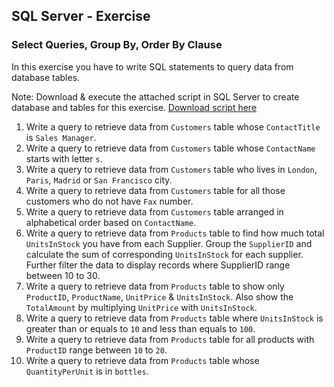 ## SQL Server -  Exercise 

### Select Queries, Group By, Order By Clause

In this exercise you have to write SQL statements to query data from database tables.

Note: Download & execute the attached script in SQL Server to create database and tables for this exercise.
[Download script here](./script.sql)

1. Write a query to retrieve data from `Customers` table whose `ContactTitle` is `Sales Manager`.
2. Write a query to retrieve data from `Customers` table whose `ContactName` starts with letter `s`.
3. Write a query to retrieve data from `Customers` table who lives in `London`, `Paris`, `Madrid` or `San Francisco` city.
4. Write a query to retrieve data from `Customers` table for all those customers who do not have `Fax` number.
5. Write a query to retrieve data from `Customers` table arranged in alphabetical order based on `ContactName`.
6. Write a query to retrieve data from `Products` table to find how much total `UnitsInStock` you have from each Supplier. Group the `SupplierID` and calculate the sum of corresponding `UnitsInStock` for each supplier. Further filter the data to display records where SupplierID range between 10 to 30.
7. Write a query to retrieve data from `Products` table to show only `ProductID`, `ProductName`, `UnitPrice` & `UnitsInStock`. Also show the `TotalAmount` by multiplying `UnitPrice` with `UnitsInStock`.
8. Write a query to retrieve data from `Products` table where `UnitsInStock` is greater than or equals to `10` and less than equals to `100`.
9. Write a query to retrieve data from `Products` table for all products with `ProductID` range between `10` to `20`.
10. Write a query to retrieve data from `Products` table whose `QuantityPerUnit` is in `bottles`.
